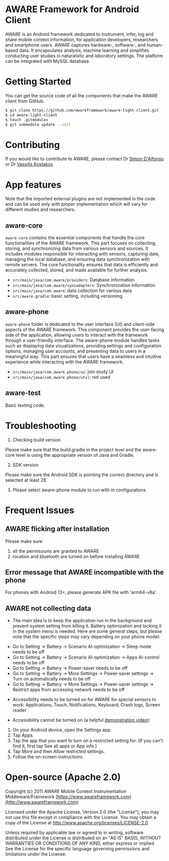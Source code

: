 AWARE Framework for Android Client
======================

AWARE is an Android framework dedicated to instrument, infer, log and share mobile context information,
for application developers, researchers and smartphone users. AWARE captures hardware-, software-, and 
human-based data. It encapsulates analysis, machine learning and simplifies conducting user studies 
in naturalistic and laboratory settings. The platform can be integrated with MySQL database.


# Getting Started

You can get the source code of all the components that make the AWARE client from GitHub.
```bash
$ git clone https://github.com/awareframework/aware-light-client.git
$ cd aware-light-client
$ touch .gitmodules
$ git submodule update --init
```

# Contributing
If you would like to contribute to AWARE, please contact Dr [Simon D'Alfonso](https://findanexpert.unimelb.edu.au/profile/180658-simon-d'alfonso)  or Dr [Vassilis Kostakos](https://people.eng.unimelb.edu.au/vkostakos/).


# App features
Note that the imported external plugins are not implemented in the code and can be used only with proper implementation which will vary for different studies and researchers.

## aware-core
`aware-core` contains the essential components that handle the core functionalities of the AWARE framework. This part focuses on collecting, storing, and synchronizing data from various sensors and sources. It includes modules responsible for interacting with sensors, capturing data, managing the local database, and ensuring data synchronization with remote servers. The core functionality ensures that data is efficiently and accurately collected, stored, and made available for further analysis.
* `src/main/java/com.aware/providers`: Database information
* `src/main/java/com.aware/syncadapters`: Synchronization information
* `src/main/java/com.aware`: data collection for various data
* `src/aware.gradle`: basic setting, including versioning

## aware-phone
`aware-phone` folder is dedicated to the user interface (UI) and client-side aspects of the AWARE framework. This component provides the user-facing side of the application, allowing users to interact with the framework through a user-friendly interface. The aware-phone module handles tasks such as displaying data visualizations, providing settings and configuration options, managing user accounts, and presenting data to users in a meaningful way. This part ensures that users have a seamless and intuitive experience while interacting with the AWARE framework.
* `src/main/java/com.aware.phone/ui`: join study UI
* `src/main/java/com.aware.phone/util`: not used

## aware-test
Basic testing code.


# Troubleshooting

1. Checking build version

Please make sure that the build.gradle in the project level and the aware-core level is using the appropriate version of Java and Gradle.

2. SDK version

Please make sure the Android SDK is pointing the correct directory and is selected at least 28.

3. Please select aware-phone module to run with in configurations



# Frequent Issues

## AWARE flicking after installation
Please make sure:
1) all the permissions are granted to AWARE
2) location and bluetooth are turned on before installing AWARE

## Error message that AWARE incompatible with the phone
For phones with Android 13+, please generate APK file with 'arm64-v8a'.

## AWARE not collecting data
* The main idea is to keep the application run in the background and prevent system setting from killing it. Battery optimization and locking it in the system menu is needed.
Here are some general steps, but please note that the specific steps may vary depending on your phone model:
- Go to Setting -> Battery -> Scenario AI-optimization -> Sleep mode needs to be off
- Go to Setting -> Battery -> Scenario AI-optimization -> Apps AI-control needs to be off
- Go to Setting -> Battery -> Power-saver needs to be off
- Go to Setting -> Battery -> More Settings -> Power-saver settings -> Turn on automatically needs to be off
- Go to Setting -> Battery -> More Settings -> Power-saver settings -> Restrict apps from accessing network needs to be off

* Accessibility needs to be turned on for AWARE for special sensors to work: Applications, Touch, Notifications, Keyboard, Crash logs, Screen reader

* Accessibility cannot be turned on (a helpful [demonstration video](https://www.youtube.com/watch?v=0bcLjpfrmHw)):
1) On your Android device, open the Settings app.
2) Tap Apps.
3) Tap the app that you want to turn on a restricted setting for. (If you can't find it, first tap See all apps or App info.)
4) Tap More and then Allow restricted settings.
5) Follow the on-screen instructions.


Open-source (Apache 2.0)
========================
Copyright (c) 2011 AWARE Mobile Context Instrumentation Middleware/Framework [https://www.awareframework.com](http://www.awareframework.com)

Licensed under the Apache License, Version 2.0 (the "License");
you may not use this file except in compliance with the License.
You may obtain a copy of the License at 
http://www.apache.org/licenses/LICENSE-2.0

Unless required by applicable law or agreed to in writing, software
distributed under the License is distributed on an "AS IS" BASIS,
WITHOUT WARRANTIES OR CONDITIONS OF ANY KIND, either express or implied.
See the License for the specific language governing permissions and
limitations under the License.